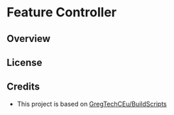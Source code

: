 # Feature Controller

## Overview

## License

## Credits

- This project is based on [GregTechCEu/BuildScripts](https://github.com/GregTechCEu/Buildscripts)